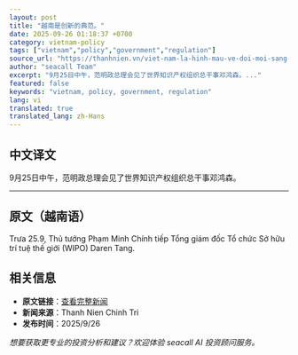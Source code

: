 ```yaml
---
layout: post
title: "越南是创新的典范。"
date: 2025-09-26 01:18:37 +0700
category: vietnam-policy
tags: ["vietnam","policy","government","regulation"]
source_url: "https://thanhnien.vn/viet-nam-la-hinh-mau-ve-doi-moi-sang-tao-185250926072322742.htm"
author: "seacall Team"
excerpt: "9月25日中午，范明政总理会见了世界知识产权组织总干事邓鸿森。..."
featured: false
keywords: "vietnam, policy, government, regulation"
lang: vi
translated: true
translated_lang: zh-Hans
---
```


## 中文译文

9月25日中午，范明政总理会见了世界知识产权组织总干事邓鸿森。

---

## 原文（越南语）

Trưa 25.9, Thủ tướng Phạm Minh Ch&iacute;nh tiếp Tổng gi&aacute;m đốc Tổ chức Sở hữu tr&iacute; tuệ thế giới (WIPO) Daren Tang.

## 相关信息

- **原文链接**：[查看完整新闻](https://thanhnien.vn/viet-nam-la-hinh-mau-ve-doi-moi-sang-tao-185250926072322742.htm)
- **新闻来源**：Thanh Nien Chinh Tri
- **发布时间**：2025/9/26

*想要获取更专业的投资分析和建议？欢迎体验 seacall AI 投资顾问服务。*